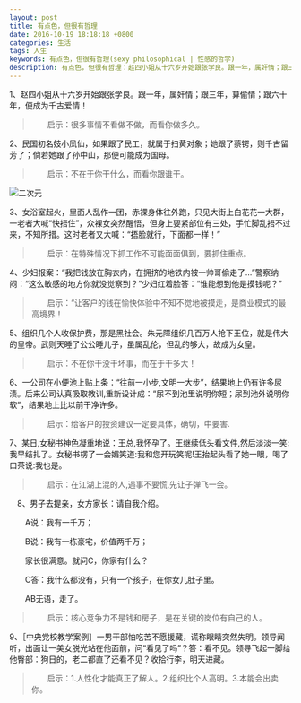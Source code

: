 ```yaml
---
layout: post
title: 有点色，但很有哲理
date: 2016-10-19 18:18:18 +0800
categories: 生活
tags: 人生
keywords: 有点色，但很有哲理(sexy philosophical | 性感的哲学)
description: 有点色，但很有哲理：赵四小姐从十六岁开始跟张学良。跟一年，属奸情；跟三年，算偷情；跟六十年，便成为千古爱情！启示：很多事情不看做不做，而看你做多久。
---
```


1、赵四小姐从十六岁开始跟张学良。跟一年，属奸情；跟三年，算偷情；跟六十年，便成为千古爱情！

>　　启示：很多事情不看做不做，而看你做多久。

2、民国初名妓小凤仙，如果跟了民工，就属于扫黄对象；她跟了蔡锷，则千古留芳了；倘若她跟了孙中山，那便可能成为国母。

>　　启示：不在于你干什么，而看你跟谁干。

![二次元](http://nicejade.github.io/assets/images/er-ci-yuan.jpg)

3、女浴室起火，里面人乱作一团，赤裸身体往外跑，只见大街上白花花一大群，一老者大喊“快捂住”，众裸女突然醒悟，但身上要紧部位有三处，手忙脚乱捂不过来，不知所措。这时老者又大喊：“捂脸就行，下面都一样！”

>　　启示：在特殊情况下抓工作不可能面面俱到，要抓住重点。

4、少妇报案：“我把钱放在胸衣内，在拥挤的地铁内被一帅哥偷走了…”警察纳闷：“这么敏感的地方你就没觉察到？”少妇红着脸答：“谁能想到他是摸钱呢？”

>　　启示：“让客户的钱在愉快体验中不知不觉地被摸走，是商业模式的最高境界！

5、组织几个人收保护费，那是黑社会。朱元障组织几百万人抢下王位，就是伟大的皇帝。武则天睡了公公睡儿子，虽属乱伦，但乱的够大，故成为女皇。

>　　启示：不在你干没干坏事，而在于干多大！

6、一公司在小便池上贴上条：“往前一小步,文明一大步”，结果地上仍有许多尿渍。后来公司认真吸取教训,重新设计成：“尿不到池里说明你短；尿到池外说明你软”，结果地上比以前干净许多。

>　　启示：给客户的投资建议一定要具体，确切，中要害.

7、某日,女秘书神色凝重地说：王总,我怀孕了。王继续低头看文件,然后淡淡一笑:我早结扎了。女秘书楞了一会媚笑道:我和您开玩笑呢!王抬起头看了她一眼，喝了口茶说:我也是。

>　　启示：在江湖上混的人,遇事不要慌,先让子弹飞一会。

　8、男子去提亲，女方家长：请自我介绍。

　　A说：我有一千万；

　　B说：我有一栋豪宅，价值两千万；

　　家长很满意。就问C，你家有什么？

　　C答：我什么都没有，只有一个孩子，在你女儿肚子里。

　　AB无语，走了。

>　　启示：核心竞争力不是钱和房子，是在关键的岗位有自己的人。

9、［中央党校教学案例］一男干部怕吃苦不愿援藏，谎称眼睛突然失明。领导闻听，出面让一美女脱光站在他面前，问“看见了吗”？答：看不见。领导飞起一脚给他臀部：狗日的，老二都直了还看不见？收拾行李，明天进藏。

>　　启示：1.人性化才能真正了解人。2.组织比个人高明。3.本能会出卖你。
